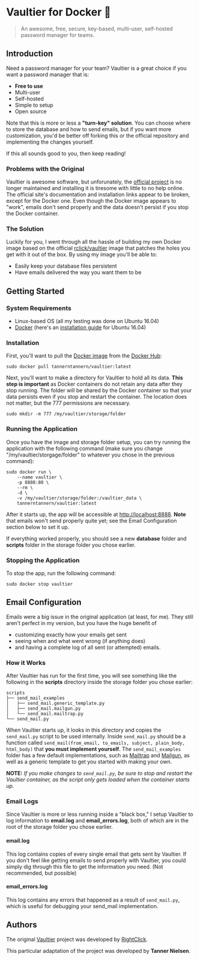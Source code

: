 # Vaultier for Docker :whale:
> An awesome, free, secure, key-based, multi-user, self-hosted password manager for teams.

## Introduction
Need a password manager for your team?  Vaultier is a great choice if you want a password manager that is:
  - **Free to use**
  - Multi-user
  - Self-hosted
  - Simple to setup
  - Open source

Note that this is more or less a **"turn-key" solution**.  You can choose where to store the database and how to send emails, but if you want more customization, you'd be better off forking this or the official repository and implementing the changes yourself.

If this all sounds good to you, then keep reading!

### Problems with the Original
Vaultier is awesome software, but unforunately, the [official project](http://www.vaultier.org/) is no longer maintained and installing it is tiresome with little to no help online.  The official site's documentation and installation links appear to be broken, except for the Docker one.  Even though the Docker image appears to "work", emails don't send properly and the data doesn't persist if you stop the Docker container.

### The Solution
Luckily for you, I went through all the hassle of building my own Docker image based on the official [rclick/vaultier](https://hub.docker.com/r/rclick/vaultier/) image that patches the holes you get with it out of the box.  By using my image you'll be able to:
  - Easily keep your database files persistent
  - Have emails delivered the way you want them to be

## Getting Started
### System Requirements
  - Linux-based OS (all my testing was done on Ubuntu 16.04)
  - [Docker](https://www.docker.com/) (here's an [installation guide](https://www.digitalocean.com/community/tutorials/how-to-install-and-use-docker-on-ubuntu-16-04) for Ubuntu 16.04)
  
### Installation
First, you'll want to pull the [Docker image](https://hub.docker.com/r/tannerntannern/vaultier/) from the [Docker Hub](https://hub.docker.com/):

```
sudo docker pull tannerntannern/vaultier:latest
```

Next, you'll want to make a directory for Vaultier to hold all its data.  **This step is important** as Docker containers do not retain any data after they stop running.  The folder will be shared by the Docker container so that your data persists even if you stop and restart the container.  The location does not matter, but the 777 permissions are necessary.

```
sudo mkdir -m 777 /my/vaultier/storage/folder
```

### Running the Application
Once you have the image and storage folder setup, you can try running the application with the following command (make sure you change "/my/vaultier/storgage/folder" to whatever you chose in the previous command):

```
sudo docker run \
    --name vaultier \
    -p 8888:80 \
    --rm \
    -d \
    -v /my/vaultier/storage/folder:/vaultier_data \
    tannerntannern/vaultier:latest
```

After it starts up, the app will be accessible at [http://localhost:8888](http://localhost:8888).  **Note** that emails won't send properly quite yet; see the Email Configuration section below to set it up.

If everything worked properly, you should see a new **database** folder and **scripts** folder in the storage folder you chose earlier.

### Stopping the Application
To stop the app, run the following command:

```
sudo docker stop vaultier
```

## Email Configuration
Emails were a big issue in the original application (at least, for me).  They still aren't perfect in my version, but you have the huge benefit of
  - customizing exactly how your emails get sent
  - seeing when and what went wrong (if anything does)
  - and having a complete log of all sent (or attempted) emails.

### How it Works
After Vaultier has run for the first time, you will see something like the following in the **scripts** directory inside the storage folder you chose earlier:

```
scripts
├── send_mail_examples
│   ├── send_mail.generic_template.py
│   ├── send_mail.mailgun.py
│   └── send_mail.mailtrap.py
└── send_mail.py
```

When Vaultier starts up, it looks in this directory and copies the `send_mail.py` script to be used internally.  Inside `send_mail.py` should be a function called `send_mail(from_email, to_emails, subject, plain_body, html_body)` that **you must implement yourself**.  The `send_mail_examples` folder has a few default implementations, such as [Mailtrap](https://mailtrap.io/) and [Mailgun](https://www.mailgun.com/), as well as a generic template to get you started with making your own.

**NOTE:**  *If you make changes to `send_mail.py`, be sure to stop and restart the Vaultier container, as the script only gets loaded when the container starts up.*

### Email Logs
Since Vaultier is more or less running inside a "black box," I setup Vaultier to log information to **email.log** and **email_errors.log**, both of which are in the root of the storage folder you chose earlier.

#### email.log
This log contains copies of every single email that gets sent by Vaultier.  If you don't feel like getting emails to send properly with Vaultier, you could simply dig through this file to get the information you need.  (Not recommended, but possible)

#### email_errors.log
This log contains any errors that happened as a result of `send_mail.py`, which is useful for debugging your send_mail implementation.

## Authors
The original [Vaultier](http://www.vaultier.org) project was developed by [RightClick](http://startups.rclick.cz/).

This particular adaptation of the project was developed by **Tanner Nielsen**.
